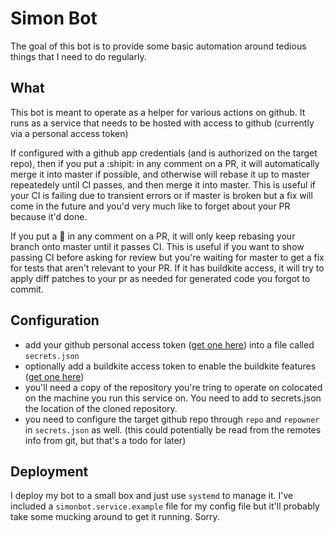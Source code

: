 # Simon Bot

The goal of this bot is to provide some basic automation around tedious things
that I need to do regularly.

## What
This bot is meant to operate as a helper for various actions on github. It runs as a service
that needs to be hosted with access to github (currently via a personal access token)

If configured with a github app credentials (and is authorized on the target repo), then 
if you put a :shipit: in any comment on a PR, it will automatically merge it into master if possible,
and otherwise will rebase it up to master repeatedely until CI passes, and then merge it into master.
This is useful if your CI is failing due to transient errors or if master is broken but a fix will come
in the future and you'd very much like to forget about your PR because it'd done.

If you put a :fire_engine: in any comment on a PR, it will only keep rebasing your branch onto master
until it passes CI. This is useful if you want to show passing CI before asking for review but you're
waiting for master to get a fix for tests that aren't relevant to your PR. If it has buildkite access,
it will try to apply diff patches to your pr as needed for generated code you forgot to commit.

## Configuration
- add your github personal access token ([get one here](https://help.github.com/en/articles/creating-a-personal-access-token-for-the-command-line)) into a file called `secrets.json`
- optionally add a buildkite access token to enable the buildkite features ([get one here](https://buildkite.com/docs/apis/rest-api#authentication))
- you'll need a copy of the repository you're tring to operate on colocated on the machine you run this service on. You need to add to secrets.json the location of the cloned repository.
- you need to configure the target github repo through `repo` and `repowner` in `secrets.json` as well. (this could potentially be read from the remotes info from git, but that's a todo for later)

## Deployment
I deploy my bot to a small box and just use `systemd` to manage it. I've included a `simonbot.service.example` file for 
my config file but it'll probably take some mucking around to get it running. Sorry.

